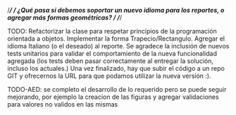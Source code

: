 /******************************************************************************************************************/
/******* ¿Qué pasa si debemos soportar un nuevo idioma para los reportes, o agregar más formas geométricas? *******/
/******************************************************************************************************************/

TODO: 
Refactorizar la clase para respetar principios de la programación orientada a objetos.
Implementar la forma Trapecio/Rectangulo. 
Agregar el idioma Italiano (o el deseado) al reporte.
Se agradece la inclusión de nuevos tests unitarios para validar el comportamiento de la nueva funcionalidad agregada (los tests deben pasar correctamente al entregar la solución, incluso los actuales.)
Una vez finalizado, hay que subir el código a un repo GIT y ofrecernos la URL para que podamos utilizar la nueva versión :).


TODO-AED:
se completo el desarrollo de lo requerido pero se puede seguir mejorando, por ejemplo la creacion de las figuras y agregar validaciones para valores no validos en las mismas
